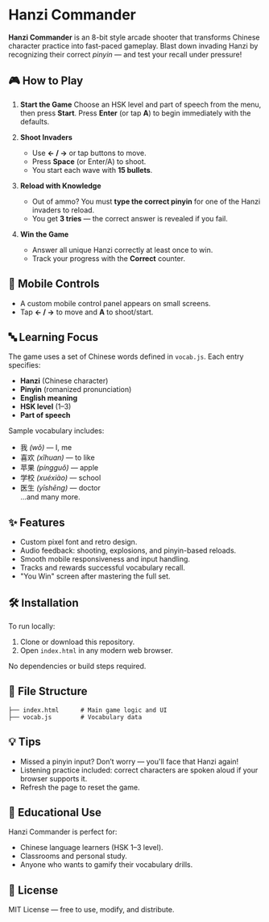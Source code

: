 
# Hanzi Commander

**Hanzi Commander** is an 8-bit style arcade shooter that transforms Chinese character practice into fast-paced gameplay. Blast down invading Hanzi by recognizing their correct *pinyin* — and test your recall under pressure!

## 🎮 How to Play

1. **Start the Game**
   Choose an HSK level and part of speech from the menu, then press **Start**. Press **Enter** (or tap **A**) to begin immediately with the defaults.

2. **Shoot Invaders**  
   - Use **← / →** or tap buttons to move.
   - Press **Space** (or Enter/A) to shoot.
   - You start each wave with **15 bullets**.

3. **Reload with Knowledge**  
   - Out of ammo? You must **type the correct pinyin** for one of the Hanzi invaders to reload.
   - You get **3 tries** — the correct answer is revealed if you fail.

4. **Win the Game**  
   - Answer all unique Hanzi correctly at least once to win.
   - Track your progress with the **Correct** counter.

## 📱 Mobile Controls

- A custom mobile control panel appears on small screens.
- Tap **← / →** to move and **A** to shoot/start.

## 🔤 Learning Focus

The game uses a set of Chinese words defined in `vocab.js`. Each entry specifies:
 - **Hanzi** (Chinese character)
 - **Pinyin** (romanized pronunciation)
 - **English meaning**
 - **HSK level** (1–3)
 - **Part of speech**

Sample vocabulary includes:
- 我 *(wǒ)* — I, me  
- 喜欢 *(xǐhuan)* — to like  
- 苹果 *(píngguǒ)* — apple  
- 学校 *(xuéxiào)* — school  
- 医生 *(yīshēng)* — doctor  
...and many more.

## ✨ Features

- Custom pixel font and retro design.
- Audio feedback: shooting, explosions, and pinyin-based reloads.
- Smooth mobile responsiveness and input handling.
- Tracks and rewards successful vocabulary recall.
- "You Win" screen after mastering the full set.

## 🛠️ Installation

To run locally:
1. Clone or download this repository.
2. Open `index.html` in any modern web browser.

No dependencies or build steps required.

## 📁 File Structure

```
├── index.html      # Main game logic and UI
├── vocab.js        # Vocabulary data
```

## 💡 Tips

- Missed a pinyin input? Don’t worry — you'll face that Hanzi again!
- Listening practice included: correct characters are spoken aloud if your browser supports it.
- Refresh the page to reset the game.

## 🧠 Educational Use

Hanzi Commander is perfect for:
- Chinese language learners (HSK 1–3 level).
- Classrooms and personal study.
- Anyone who wants to gamify their vocabulary drills.

## 📄 License

MIT License — free to use, modify, and distribute.
